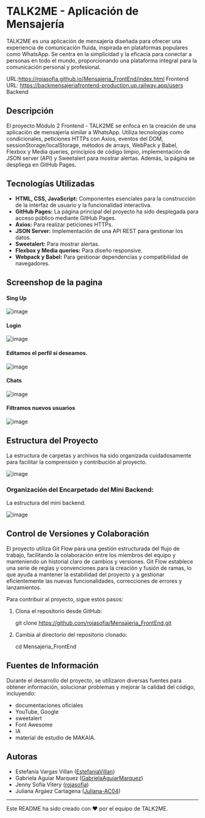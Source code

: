 # TALK2ME - Aplicación de Mensajería 

TALK2ME es una aplicación de mensajería diseñada para ofrecer una experiencia de comunicación fluida, inspirada en plataformas populares como WhatsApp. Se centra en la simplicidad y la eficacia para conectar a personas en todo el mundo, proporcionando una plataforma integral para la comunicación personal y profesional.

URL:https://rojasofia.github.io/Mensajeria_FrontEnd/index.html Frontend  <br/>
URL: https://backmensajeriafrontend-production.up.railway.app/users Backend

## Descripción
El proyecto Módulo 2 Frontend - TALK2ME se enfoca en la creación de una aplicación de mensajería similar a WhatsApp. Utiliza tecnologías como condicionales, peticiones HTTPs con Axios, eventos del DOM, sessionStorage/localStorage, métodos de arrays, WebPack y Babel, Flexbox y Media queries, principios de código limpio, implementación de JSON server (API) y Sweetalert para mostrar alertas. Además, la página se despliega en GitHub Pages.

## Tecnologías Utilizadas
- **HTML, CSS, JavaScript:** Componentes esenciales para la construcción de la interfaz de usuario y la funcionalidad interactiva.
- **GitHub Pages:** La página principal del proyecto ha sido desplegada para acceso público mediante GitHub Pages.
- **Axios:** Para realizar peticiones HTTPs.
- **JSON Server:** Implementación de una API REST para gestionar los datos.
- **Sweetalert:** Para mostrar alertas.
- **Flexbox y Media queries:** Para diseño responsive.
- **Webpack y Babel:** Para gestionar dependencias y compatibilidad de navegadores.

## Screenshop de la pagina
#### Sing Up
![image](https://github.com/rojasofia/Mensajeria_FrontEnd/assets/117688109/f6605e0b-0ad6-41bf-9913-8282ca13e27c)
#### Login
![image](https://github.com/rojasofia/Mensajeria_FrontEnd/assets/117688109/6db8a88e-def3-4bfd-8738-d26de5b75416)
#### Editamos el perfil si deseamos.<br/>
![image](https://github.com/rojasofia/Mensajeria_FrontEnd/assets/117688109/5663822a-b9d6-49ec-a6ad-4a81fcb86858) <br/>
#### Chats<br/> 
![image](https://github.com/rojasofia/Mensajeria_FrontEnd/assets/117688109/ea318aa3-5fee-4e85-ae59-9328ccc54d04)
#### Filtramos nuevos usuarios <br/> 
![image](https://github.com/rojasofia/Mensajeria_FrontEnd/assets/117688109/3f8f0ee4-b55d-43e6-9373-c449d069a40e)





## Estructura del Proyecto
La estructura de carpetas y archivos ha sido organizada cuidadosamente para facilitar la comprensión y contribución al proyecto.


![image](https://github.com/rojasofia/Mensajeria_FrontEnd/assets/117688109/c4d19bf1-e933-41ab-905b-8fed0e76813a)

### Organización del Encarpetado del Mini Backend:
La estructura del mini backend.

![image](https://github.com/rojasofia/Mensajeria_FrontEnd/assets/117688109/a063edbb-0c8f-401e-ae5f-d7d6ed53d1ff)

## Control de Versiones y Colaboración
El proyecto utiliza Git Flow para una gestión estructurada del flujo de trabajo, facilitando la colaboración entre los miembros del equipo y manteniendo un historial claro de cambios y versiones. Git Flow establece una serie de reglas y convenciones para la creación y fusión de ramas, lo que ayuda a mantener la estabilidad del proyecto y a gestionar eficientemente las nuevas funcionalidades, correcciones de errores y lanzamientos.

Para contribuir al proyecto, sigue estos pasos:
1. Clona el repositorio desde GitHub:

   git clone https://github.com/rojasofia/Mensajeria_FrontEnd.git
 
2. Cambia al directorio del repositorio clonado:
   
   cd Mensajeria_FrontEnd
 

## Fuentes de Información
Durante el desarrollo del proyecto, se utilizaron diversas fuentes para obtener información, solucionar problemas y mejorar la calidad del código, incluyendo:
-  documentaciones oficiales
- YouTube, Google
- sweetalert
- Font Awesome
- IA
- material de estudio de MAKAIA.
  
## Autoras
- Estefanía Vargas Villan ([EstefaniaVillan](https://github.com/EstefaniaVillan))
- Gabriela Aguiar Marquez ([GabrielaAguiarMarquez](https://github.com/GabrielaAguiarMarquez))
- Jenny Sofía Vitery ([rojasofia](https://github.com/rojasofia))
- Juliana Argáez Cartagena ([Juliana-AC04](https://github.com/Juliana-AC04))



---
Este README ha sido creado con ❤️ por el equipo de TALK2ME.
